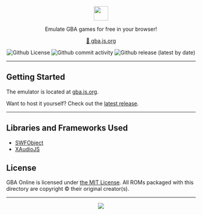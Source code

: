<!--

GBA ONLINE;  GBA.JS.ORG;  "Online GameBoy Advance Emulator"
Copyright (C) 2021-present AYVACS
Licensed under the MIT License (view LICENSE.md for more information)

-->

<div align="center">
  <img align="center" height="38" src="https://raw.githubusercontent.com/ayvacs/gba.js.org/main/assets/logo-small.png">
  <p align="center">Emulate GBA games for free in your browser!</p>

  <p align="center"><a target="_blank" href="https://gba.js.org">🔗 gba.js.org</a></p>

  <p align="center">
    <img alt="Github License" src="https://img.shields.io/badge/LICENSE-MIT-blue?style=for-the-badge">
    <img alt="Github commit activity" src="https://img.shields.io/github/commit-activity/m/ayvacs/gba.js.org?style=for-the-badge">
    <img alt="Github release (latest by date)" src="https://img.shields.io/github/v/release/ayvacs/gba.js.org?style=for-the-badge">
  </p>
</div>

---

## Getting Started

The emulator is located at [gba.js.org](https://gba.js.org).

Want to host it yourself? Check out the [latest release](https://github.com/ayvacs/gba.js.org/releases/latest).

---

## Libraries and Frameworks Used

* [SWFObject](http://code.google.com/p/swfobject/)
* [XAudioJS](https://github.com/taisel/XAudioJS)

## License

GBA Online is licensed under [the MIT License](https://github.com/ayvacs/gba.js.org/blob/main/LICENSE.md). All ROMs packaged with this directory are copyright &copy; their original creator(s).

---

<div align="center">
    <a align="center" href="https://star-history.com/#ayvacs/gba.js.org&Timeline">
        <img src="https://api.star-history.com/svg?repos=ayvacs/gba.js.org&type=Timeline">
    </a>
</div>